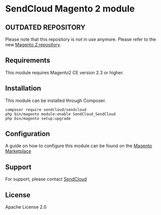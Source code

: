 # SendCloud Magento 2 module

## OUTDATED REPOSITORY
Please note that this repository is not in use anymore. Please refer to the new [Magento 2 repository](https://gitlab.com/sendcloud-public/sendcloud-magento).

## Requirements
This module requires Magento2 CE version 2.3 or higher.
## Installation
This module can be installed through Composer. 
````
composer require sendcloud/sendcloud
php bin/magento module:enable SendCloud_SendCloud
php bin/magento setup:upgrade
````

## Configuration
A guide on how to configure this module can be found on the [Magento Marketplace](https://marketplace.magento.com/sendcloud-sendcloud.html)

## Support
For support, please contact [SendCloud](https://www.sendcloud.com/contact/)

## License
Apache License 2.0